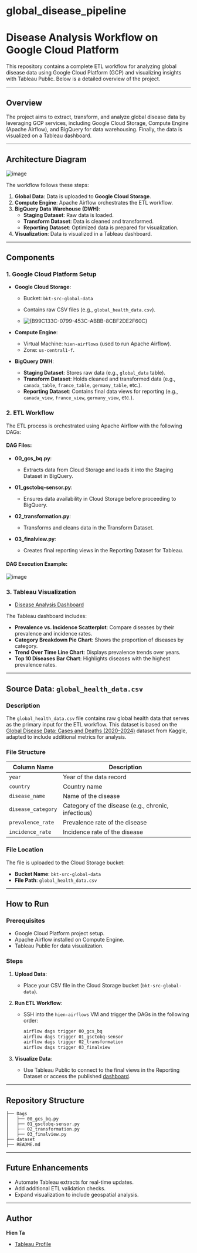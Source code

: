 # global_disease_pipeline

# Disease Analysis Workflow on Google Cloud Platform

This repository contains a complete ETL workflow for analyzing global disease data using Google Cloud Platform (GCP) and visualizing insights with Tableau Public. Below is a detailed overview of the project.

---

## Overview
The project aims to extract, transform, and analyze global disease data by leveraging GCP services, including Google Cloud Storage, Compute Engine (Apache Airflow), and BigQuery for data warehousing. Finally, the data is visualized on a Tableau dashboard.

---

## Architecture Diagram

![image](https://github.com/user-attachments/assets/624febec-cc10-4d50-bd8f-5f486b2ca1a6)


The workflow follows these steps:
1. **Global Data**: Data is uploaded to **Google Cloud Storage**.
2. **Compute Engine**: Apache Airflow orchestrates the ETL workflow.
3. **BigQuery Data Warehouse (DWH)**:
    - **Staging Dataset**: Raw data is loaded.
    - **Transform Dataset**: Data is cleaned and transformed.
    - **Reporting Dataset**: Optimized data is prepared for visualization.
4. **Visualization**: Data is visualized in a Tableau dashboard.

---

## Components
### 1. Google Cloud Platform Setup
- **Google Cloud Storage**:
  - Bucket: `bkt-src-global-data`
  - Contains raw CSV files (e.g., `global_health_data.csv`).
 
  - ![{B99C133C-0799-453C-ABBB-8CBF2DE2F60C}](https://github.com/user-attachments/assets/6035dac8-3516-4e45-bf84-2d1d59f3e69e)


- **Compute Engine**:
  - Virtual Machine: `hien-airflows` (used to run Apache Airflow).
  - Zone: `us-central1-f`.

- **BigQuery DWH**:
  - **Staging Dataset**: Stores raw data (e.g., `global_data` table).
  - **Transform Dataset**: Holds cleaned and transformed data (e.g., `canada_table`, `france_table`, `germany_table`, etc.).
  - **Reporting Dataset**: Contains final data views for reporting (e.g., `canada_view`, `france_view`, `germany_view`, etc.).

### 2. ETL Workflow
The ETL process is orchestrated using Apache Airflow with the following DAGs:

#### DAG Files:
- **00_gcs_bq.py**:
  - Extracts data from Cloud Storage and loads it into the Staging Dataset in BigQuery.

- **01_gsctobq-sensor.py**:
  - Ensures data availability in Cloud Storage before proceeding to BigQuery.

- **02_transformation.py**:
  - Transforms and cleans data in the Transform Dataset.

- **03_finalview.py**:
  - Creates final reporting views in the Reporting Dataset for Tableau.

#### DAG Execution Example:

![image](https://github.com/user-attachments/assets/30560840-c94b-4fca-aabc-3d49fb200177)


### 3. Tableau Visualization
- [Disease Analysis Dashboard](https://public.tableau.com/app/profile/hien.ta/viz/DiseaseAnalysisDashboard/DiseaseAnalysisDashboard?publish=yes)

The Tableau dashboard includes:
- **Prevalence vs. Incidence Scatterplot**: Compare diseases by their prevalence and incidence rates.
- **Category Breakdown Pie Chart**: Shows the proportion of diseases by category.
- **Trend Over Time Line Chart**: Displays prevalence trends over years.
- **Top 10 Diseases Bar Chart**: Highlights diseases with the highest prevalence rates.

---

## Source Data: `global_health_data.csv`

### Description
The `global_health_data.csv` file contains raw global health data that serves as the primary input for the ETL workflow. This dataset is based on the [Global Disease Data: Cases and Deaths (2020–2024)](https://www.kaggle.com/datasets/mustafahabeeb90/global-disease-data-cases-and-deaths-20202024?utm_source=chatgpt.com) dataset from Kaggle, adapted to include additional metrics for analysis.

### File Structure
| **Column Name**       | **Description**                               |
|------------------------|-----------------------------------------------|
| `year`                | Year of the data record                       |
| `country`             | Country name                                  |
| `disease_name`        | Name of the disease                           |
| `disease_category`    | Category of the disease (e.g., chronic, infectious) |
| `prevalence_rate`     | Prevalence rate of the disease                |
| `incidence_rate`      | Incidence rate of the disease                 |

### File Location
The file is uploaded to the Cloud Storage bucket:
- **Bucket Name**: `bkt-src-global-data`
- **File Path**: `global_health_data.csv`

---

## How to Run

### Prerequisites
- Google Cloud Platform project setup.
- Apache Airflow installed on Compute Engine.
- Tableau Public for data visualization.

### Steps
1. **Upload Data**:
   - Place your CSV file in the Cloud Storage bucket (`bkt-src-global-data`).

2. **Run ETL Workflow**:
   - SSH into the `hien-airflows` VM and trigger the DAGs in the following order:
     ```bash
     airflow dags trigger 00_gcs_bq
     airflow dags trigger 01_gsctobq-sensor
     airflow dags trigger 02_transformation
     airflow dags trigger 03_finalview
     ```

3. **Visualize Data**:
   - Use Tableau Public to connect to the final views in the Reporting Dataset or access the published [dashboard](https://public.tableau.com/app/profile/hien.ta/viz/DiseaseAnalysisDashboard/DiseaseAnalysisDashboard?publish=yes).

---

## Repository Structure
```
├── Dags
│   ├── 00_gcs_bq.py
│   ├── 01_gsctobq-sensor.py
│   ├── 02_transformation.py
│   ├── 03_finalview.py
├── dataset
├── README.md
```

---

## Future Enhancements
- Automate Tableau extracts for real-time updates.
- Add additional ETL validation checks.
- Expand visualization to include geospatial analysis.

---

## Author
**Hien Ta**

- [Tableau Profile](https://public.tableau.com/app/profile/hien.ta/viz/DiseaseAnalysisDashboard/DiseaseAnalysisDashboard?publish=yes)
